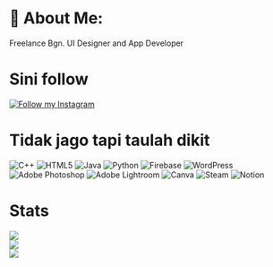# 💫 About Me:
Freelance Bgn. UI Designer and App Developer

# Sini follow
[![Follow my Instagram](https://img.shields.io/badge/Instagram-%23E4405F.svg?logo=Instagram&logoColor=white)](https://instagram.com/arieltsdjn) 

# Tidak jago tapi taulah dikit
![C++](https://img.shields.io/badge/c++-%2300599C.svg?style=flat&logo=c%2B%2B&logoColor=white) ![HTML5](https://img.shields.io/badge/html5-%23E34F26.svg?style=flat&logo=html5&logoColor=white) ![Java](https://img.shields.io/badge/java-%23ED8B00.svg?style=flat&logo=openjdk&logoColor=white) ![Python](https://img.shields.io/badge/python-3670A0?style=flat&logo=python&logoColor=ffdd54) ![Firebase](https://img.shields.io/badge/firebase-%23039BE5.svg?style=flat&logo=firebase) ![WordPress](https://img.shields.io/badge/WordPress-%23117AC9.svg?style=flat&logo=WordPress&logoColor=white) ![Adobe Photoshop](https://img.shields.io/badge/adobe%20photoshop-%2331A8FF.svg?style=flat&logo=adobe%20photoshop&logoColor=white) ![Adobe Lightroom](https://img.shields.io/badge/Adobe%20Lightroom-31A8FF.svg?style=flat&logo=Adobe%20Lightroom&logoColor=white) ![Canva](https://img.shields.io/badge/Canva-%2300C4CC.svg?style=flat&logo=Canva&logoColor=white) ![Steam](https://img.shields.io/badge/steam-%23000000.svg?style=flat&logo=steam&logoColor=white) ![Notion](https://img.shields.io/badge/Notion-%23000000.svg?style=flat&logo=notion&logoColor=white)

# Stats
![](https://github-readme-stats.vercel.app/api?username=arieltsdjn&theme=transparent&hide_border=false&include_all_commits=true&count_private=false)<br/>
![](https://nirzak-streak-stats.vercel.app/?user=arieltsdjn&theme=transparent&hide_border=false)<br/>
![](https://github-readme-stats.vercel.app/api/top-langs/?username=arieltsdjn&theme=transparent&hide_border=false&include_all_commits=true&count_private=false&layout=compact)
